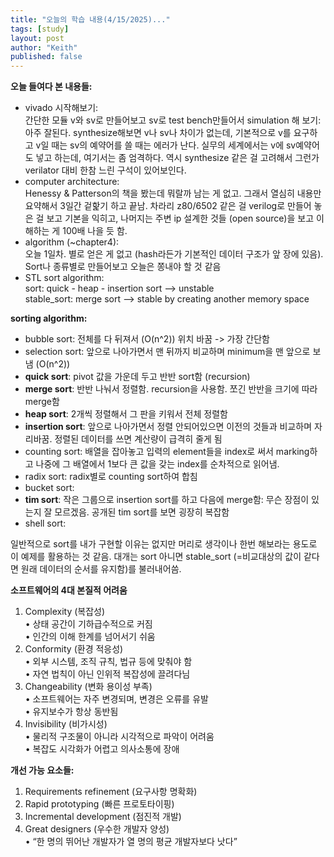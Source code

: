 ```yaml
---
title: "오늘의 학습 내용(4/15/2025)..."
tags: [study]
layout: post
author: "Keith"
published: false
---
```


**오늘 들여다 본 내용들:**
- vivado 시작해보기:     
간단한 모듈 v와 sv로 만들어보고 sv로 test bench만들어서 simulation 해 보기: 아주 잘된다. synthesize해보면 v나 sv나 차이가 없는데, 기본적으로 v를 요구하고 v일 때는 sv의 예약어를 쓸 때는 에러가 난다. 실무의 세계에서는 v에 sv예약어도 넣고 하는데, 여기서는 좀 엄격하다. 역시 synthesize 같은 걸 고려해서 그런가 verilator 대비 한참 느린 구석이 있어보인다.   
- computer architecture:     
Henessy & Patterson의 책을 봤는데 뭐랄까 남는 게 없고. 그래서 열심히 내용만 요약해서 3일간 겉핥기 하고 끝남.
차라리 z80/6502 같은 걸 verilog로 만들어 놓은 걸 보고 기본을 익히고, 나머지는 주변 ip 설계한 것들 (open source)을 보고 이해하는 게 100배 나을 듯 함.
- algorithm (~chapter4):    
오늘 1일차. 별로 얻은 게 없고 (hash라든가 기본적인 데이터 구조가 앞 장에 있음). Sort나 종류별로 만들어보고 오늘은 쫑내야 할 것 같음
- STL sort algorithm:     
sort: quick - heap - insertion sort --> unstable    
stable_sort: merge sort --> stable by creating another memory space

**sorting algorithm:**
- bubble sort: 전체를 다 뒤져서 (O(n^2)) 위치 바꿈 -> 가장 간단함
- selection sort: 앞으로 나아가면서 맨 뒤까지 비교하며 minimum을 맨 앞으로 보냄 (O(n^2))
- **quick sort**: pivot 값을 가운데 두고 반반 sort함 (recursion)
- **merge sort**: 반반 나눠서 정렬함. recursion을 사용함. 쪼긴 반반을 크기에 따라 merge함
- **heap sort**: 2개씩 정렬해서 그 판을 키워서 전체 정렬함
- **insertion sort**: 앞으로 나아가면서 정렬 안되어있으면 이전의 것들과 비교하며 자리바꿈. 정렬된 데이터를 쓰면 계산량이 급격히 줄게 됨
- counting sort: 배열을 잡아놓고 입력의 element들을 index로 써서 marking하고 나중에 그 배열에서 1보다 큰 값을 갖는 index를 순차적으로 읽어냄.
- radix sort: radix별로 counting sort하여 합침
- bucket sort:
- **tim sort**: 작은 그룹으로 insertion sort를 하고 다음에 merge함: 무슨 장점이 있는지 잘 모르겠음. 공개된 tim sort를 보면 굉장히 복잡함
- shell sort:

일반적으로 sort를 내가 구현할 이유는 없지만 머리로 생각이나 한번 해보라는 용도로 이 예제를 활용하는 것 같음. 대개는 sort 아니면 stable_sort (=비교대상의 값이 같다면 원래 데이터의 순서를 유지함)를 불러내어씀.

**소프트웨어의 4대 본질적 어려움**   
1.	Complexity (복잡성)      
•	상태 공간이 기하급수적으로 커짐      
•	인간의 이해 한계를 넘어서기 쉬움      
2.	Conformity (환경 적응성)      
•	외부 시스템, 조직 규칙, 법규 등에 맞춰야 함      
•	자연 법칙이 아닌 인위적 복잡성에 끌려다님      
3.	Changeability (변화 용이성 부족)      
•	소프트웨어는 자주 변경되며, 변경은 오류를 유발      
•	유지보수가 항상 동반됨      
4.	Invisibility (비가시성)      
•	물리적 구조물이 아니라 시각적으로 파악이 어려움      
•	복잡도 시각화가 어렵고 의사소통에 장애      

**개선 가능 요소들:**        
1.	Requirements refinement (요구사항 명확화)       
2.	Rapid prototyping (빠른 프로토타이핑)       
3.	Incremental development (점진적 개발)       
4.	Great designers (우수한 개발자 양성)       
•	“한 명의 뛰어난 개발자가 열 명의 평균 개발자보다 낫다”       

